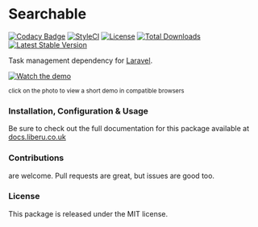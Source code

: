 # Searchable

[![Codacy Badge](https://app.codacy.com/project/badge/Grade/6e690a5f33534d87b8991554b961c33b)](https://www.codacy.com/gh/laravel-liberu/searchable?utm_source=github.com&amp;utm_medium=referral&amp;utm_content=laravel-liberu/searchable&amp;utm_campaign=Badge_Grade)
[![StyleCI](https://github.styleci.io/repos/150948993/shield?branch=master)](https://github.styleci.io/repos/150948993)
[![License](https://poser.pugx.org/laravel-liberu/searchable/license)](https://packagist.org/packages/laravel-liberu/searchable)
[![Total Downloads](https://poser.pugx.org/laravel-liberu/searchable/downloads)](https://packagist.org/packages/laravel-liberu/searchable)
[![Latest Stable Version](https://poser.pugx.org/laravel-liberu/searchable/version)](https://packagist.org/packages/laravel-liberu/searchable)

Task management dependency for [Laravel](https://laravel.com).

[![Watch the demo](https://laravel-liberu.github.io/searchable/screenshots/bulma_001_thumb.png)](https://laravel-liberu.github.io/searchable/videos/bulma_demo_01.mp4)

<sup>click on the photo to view a short demo in compatible browsers</sup>

### Installation, Configuration & Usage

Be sure to check out the full documentation for this package available at [docs.liberu.co.uk](https://docs.liberu.co.uk/backend/searchable.html)

### Contributions

are welcome. Pull requests are great, but issues are good too.

### License

This package is released under the MIT license.
